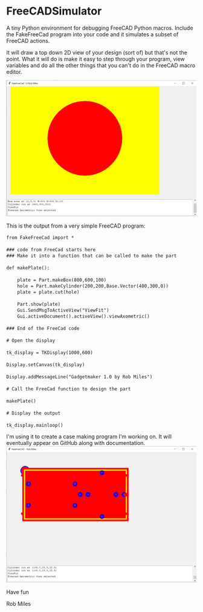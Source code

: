 # FreeCADSimulator
A tiny Python environment for debugging FreeCAD Python macros. Include the FakeFreeCad program into your code and it simulates a subset of FreeCAD actions.

It will draw a top down 2D view of your design (sort of) but that's not the point. What it will do is make it easy to step through your program, view variables and do all the other things that you can't do in the FreeCAD macro editor.

![Demo](DemoOutput.png)

This is the output from a very simple FreeCAD program:

```
from FakeFreeCad import *

### code from FreeCad starts here
### Make it into a function that can be called to make the part

def makePlate():

    plate = Part.makeBox(800,600,100)
    hole = Part.makeCylinder(200,200,Base.Vector(400,300,0))
    plate = plate.cut(hole)

    Part.show(plate)
    Gui.SendMsgToActiveView("ViewFit")
    Gui.activeDocument().activeView().viewAxometric()

### End of the FreeCad code

# Open the display

tk_display = TKDisplay(1000,600)

Display.setCanvas(tk_display)

Display.addMessageLine("Gadgetmaker 1.0 by Rob Miles")

# Call the FreeCad function to design the part

makePlate()

# Display the output

tk_display.mainloop()
```
I'm using it to create a case making program I'm working on. It will eventually appear on GitHub along with documentation.
![GadgetMaker](FakeFreeCad.png)

Have fun

Rob Miles